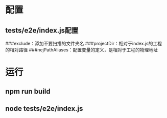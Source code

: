 # 配置

## __tests__/__e2e__/index.js配置
###exclude：添加不要扫描的文件夹名
###projectDir：相对于index.js的工程的相对路径
###nejPathAliases：配置变量的定义，是相对于工程的物理地址

# 运行

## npm run build
## node __tests__/__e2e__/index.js

